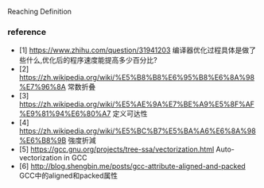 Reaching Definition


### reference 
* [1] https://www.zhihu.com/question/31941203 编译器优化过程具体是做了些什么,优化后的程序速度能提高多少百分比?
* [2] https://zh.wikipedia.org/wiki/%E5%B8%B8%E6%95%B8%E6%8A%98%E7%96%8A 常数折叠
* [3] https://zh.wikipedia.org/wiki/%E5%AE%9A%E7%BE%A9%E5%8F%AF%E9%81%94%E6%80%A7 定义可达性
* [4] https://zh.wikipedia.org/wiki/%E5%BC%B7%E5%BA%A6%E6%8A%98%E6%B8%9B 強度折減
* [5] https://gcc.gnu.org/projects/tree-ssa/vectorization.html Auto-vectorization in GCC
* [6] http://blog.shengbin.me/posts/gcc-attribute-aligned-and-packed GCC中的aligned和packed属性
